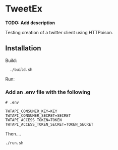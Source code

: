 # TweetEx

**TODO: Add description**

Testing creation of a twitter client using HTTPoison.

## Installation
Build:
```
  ./build.sh
```

Run:

### Add an .env file with the following 

```
# .env

TWTAPI_CONSUMER_KEY=KEY
TWTAPI_CONSUMER_SECRET=SECRET
TWTAPI_ACCESS_TOKEN=TOKEN
TWTAPI_ACCESS_TOKEN_SECRET=TOKEN_SECRET
```

Then....

```
./run.sh
```